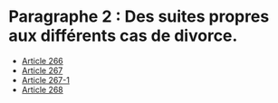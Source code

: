 # Paragraphe 2 : Des suites propres aux différents cas de divorce.

- [Article 266](article-266.md)
- [Article 267](article-267.md)
- [Article 267-1](article-267-1.md)
- [Article 268](article-268.md)
